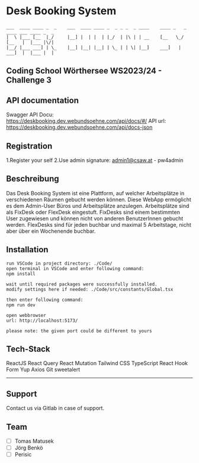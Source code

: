# Desk Booking System

```
___  ____ ____ _  _    ___  ____ ____ _  _ _ _  _ ____    ____ _   _ ____ ___ ____ _  _
|  \ |___ [__  |_/     |__] |  | |  | |_/  | |\ | | __    [__   \_/  [__   |  |___ |\/|
|__/ |___ ___] | \_    |__] |__| |__| | \_ | | \| |__]    ___]   |   ___]  |  |___ |  |

```

## Coding School Wörthersee WS2023/24 - Challenge 3


## API documentation

Swagger API  Docu: https://deskbooking.dev.webundsoehne.com/api/docs/#/ 
API url: https://deskbooking.dev.webundsoehne.com/api/docs-json


## Registration 

1.Register your self
2.Use admin signature: admin1@csaw.at - pw4admin




## Beschreibung

Das Desk Booking System ist eine Plattform, auf welcher Arbeitsplätze in verschiedenen
Räumen gebucht werden können. Diese WebApp ermöglicht es dem Admin-User Büros
und Arbeitsplätze anzulegen. Arbeitsplätze sind als FixDesk oder FlexDesk eingestuft.
FixDesks sind einem bestimmten User zugewiesen und können nicht von anderen BenutzerInnen gebucht werden.
FlexDesks sind für jeden buchbar und maximal 5 Arbeitstage, nicht aber über ein Wochenende buchbar.




## Installation

```
run VSCode in project directory: ./Code/
open terminal in VSCode and enter following command:
npm install

wait until required packages were successfully installed.
modify settings here if needed: ./Code/src/constants/Global.tsx

then enter following command:
npm run dev

open webbrowser
url: http://localhost:5173/

please note: the given port could be different to yours
```

## Tech-Stack

ReactJS
React Query
React Mutation
Tailwind CSS
TypeScript
React Hook Form
Yup
Axios
Git
sweetalert

---

## Support

Contact us via Gitlab in case of support.

## Team

- [ ] Tomas Matusek
- [ ] Jörg Benkö
- [ ] Perisic

